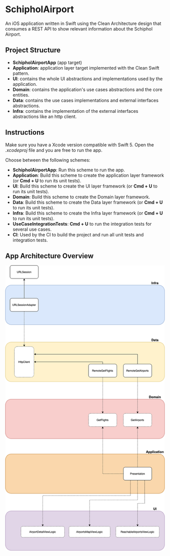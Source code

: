 # SchipholAirport
An iOS application written in Swift using the Clean Architecture design that consumes a REST API to show relevant information about the Schiphol Airport.

## Project Structure

- **SchipholAirportApp** (app target)
- **Application**: application layer target implemented with the Clean Swift pattern.
- **UI**: contains the whole UI abstractions and implementations used by the application.
- **Domain**: contains the application's use cases abstractions and the core entities.
- **Data**: contains the use cases implementations and external interfaces abstractions.
- **Infra**: contains the implementation of the external interfaces abstractions like an http client.

## Instructions

Make sure you have a Xcode version compatible with Swift 5. Open the *.xcodeproj* file and you are free to run the app.

Choose between the following schemes:
- **SchipholAirportApp**: Run this scheme to run the app.
- **Application**: Build this scheme to create the application layer framework (or **Cmd + U** to run its unit tests).
- **UI**: Build this scheme to create the UI layer framework (or **Cmd + U** to run its unit tests).
- **Domain**: Build this scheme to create the Domain layer framework.
- **Data**: Build this scheme to create the Data layer framework (or **Cmd + U** to run its unit tests).
- **Infra**: Build this scheme to create the Infra layer framework (or **Cmd + U** to run its unit tests).
- **UseCaseIntegrationTests**: **Cmd + U** to run the integration tests for several use cases.
- **CI**: Used by the CI to build the project and run all unit tests and integration tests.

## App Architecture Overview

![Diagram](images/architecture-diagram.png)
